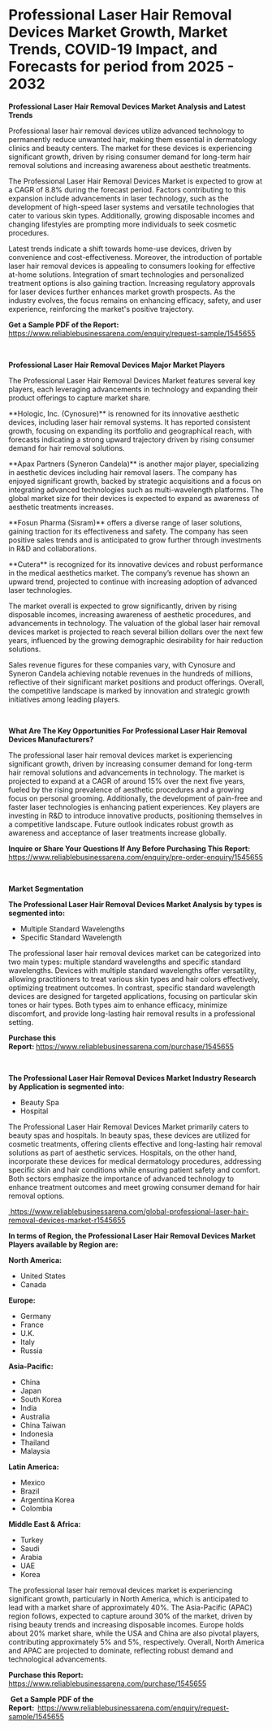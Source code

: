 <p><h1>Professional Laser Hair Removal Devices Market Growth, Market Trends, COVID-19 Impact, and Forecasts for period from 2025 - 2032</h1></p><p><strong>Professional Laser Hair Removal Devices Market Analysis and Latest Trends</strong></p>
<p><p>Professional laser hair removal devices utilize advanced technology to permanently reduce unwanted hair, making them essential in dermatology clinics and beauty centers. The market for these devices is experiencing significant growth, driven by rising consumer demand for long-term hair removal solutions and increasing awareness about aesthetic treatments.</p><p>The Professional Laser Hair Removal Devices Market is expected to grow at a CAGR of 8.8% during the forecast period. Factors contributing to this expansion include advancements in laser technology, such as the development of high-speed laser systems and versatile technologies that cater to various skin types. Additionally, growing disposable incomes and changing lifestyles are prompting more individuals to seek cosmetic procedures.</p><p>Latest trends indicate a shift towards home-use devices, driven by convenience and cost-effectiveness. Moreover, the introduction of portable laser hair removal devices is appealing to consumers looking for effective at-home solutions. Integration of smart technologies and personalized treatment options is also gaining traction. Increasing regulatory approvals for laser devices further enhances market growth prospects. As the industry evolves, the focus remains on enhancing efficacy, safety, and user experience, reinforcing the market's positive trajectory.</p></p>
<p><strong>Get a Sample PDF of the Report:&nbsp;</strong> <a href="https://www.reliablebusinessarena.com/enquiry/request-sample/1545655?utm_campaign=2531&utm_medium=2&utm_source=Github&utm_content=ia&utm_term=14042025&utm_id=professional-laser-hair-removal-devices">https://www.reliablebusinessarena.com/enquiry/request-sample/1545655</a></p>
<p>&nbsp;</p>
<p><strong>Professional Laser Hair Removal Devices Major Market Players</strong></p>
<p><p>The Professional Laser Hair Removal Devices Market features several key players, each leveraging advancements in technology and expanding their product offerings to capture market share. </p><p>**Hologic, Inc. (Cynosure)** is renowned for its innovative aesthetic devices, including laser hair removal systems. It has reported consistent growth, focusing on expanding its portfolio and geographical reach, with forecasts indicating a strong upward trajectory driven by rising consumer demand for hair removal solutions.</p><p>**Apax Partners (Syneron Candela)** is another major player, specializing in aesthetic devices including hair removal lasers. The company has enjoyed significant growth, backed by strategic acquisitions and a focus on integrating advanced technologies such as multi-wavelength platforms. The global market size for their devices is expected to expand as awareness of aesthetic treatments increases.</p><p>**Fosun Pharma (Sisram)** offers a diverse range of laser solutions, gaining traction for its effectiveness and safety. The company has seen positive sales trends and is anticipated to grow further through investments in R&D and collaborations.</p><p>**Cutera** is recognized for its innovative devices and robust performance in the medical aesthetics market. The company’s revenue has shown an upward trend, projected to continue with increasing adoption of advanced laser technologies.</p><p>The market overall is expected to grow significantly, driven by rising disposable incomes, increasing awareness of aesthetic procedures, and advancements in technology. The valuation of the global laser hair removal devices market is projected to reach several billion dollars over the next few years, influenced by the growing demographic desirability for hair reduction solutions.</p><p>Sales revenue figures for these companies vary, with Cynosure and Syneron Candela achieving notable revenues in the hundreds of millions, reflective of their significant market positions and product offerings. Overall, the competitive landscape is marked by innovation and strategic growth initiatives among leading players.</p></p>
<p>&nbsp;</p>
<p><strong>What Are The Key Opportunities For Professional Laser Hair Removal Devices Manufacturers?</strong></p>
<p><p>The professional laser hair removal devices market is experiencing significant growth, driven by increasing consumer demand for long-term hair removal solutions and advancements in technology. The market is projected to expand at a CAGR of around 15% over the next five years, fueled by the rising prevalence of aesthetic procedures and a growing focus on personal grooming. Additionally, the development of pain-free and faster laser technologies is enhancing patient experiences. Key players are investing in R&D to introduce innovative products, positioning themselves in a competitive landscape. Future outlook indicates robust growth as awareness and acceptance of laser treatments increase globally.</p></p>
<p><strong>Inquire or Share Your Questions If Any Before Purchasing This Report:</strong> <a href="https://www.reliablebusinessarena.com/enquiry/pre-order-enquiry/1545655?utm_campaign=2531&utm_medium=2&utm_source=Github&utm_content=ia&utm_term=14042025&utm_id=professional-laser-hair-removal-devices">https://www.reliablebusinessarena.com/enquiry/pre-order-enquiry/1545655</a></p>
<p>&nbsp;</p>
<p><strong>Market Segmentation</strong></p>
<p><strong>The Professional Laser Hair Removal Devices Market Analysis by types is segmented into:</strong></p>
<p><ul><li>Multiple Standard Wavelengths</li><li>Specific Standard Wavelength</li></ul></p>
<p><p>The professional laser hair removal devices market can be categorized into two main types: multiple standard wavelengths and specific standard wavelengths. Devices with multiple standard wavelengths offer versatility, allowing practitioners to treat various skin types and hair colors effectively, optimizing treatment outcomes. In contrast, specific standard wavelength devices are designed for targeted applications, focusing on particular skin tones or hair types. Both types aim to enhance efficacy, minimize discomfort, and provide long-lasting hair removal results in a professional setting.</p></p>
<p><strong>Purchase this Report:&nbsp;</strong><a href="https://www.reliablebusinessarena.com/purchase/1545655?utm_campaign=2531&utm_medium=2&utm_source=Github&utm_content=ia&utm_term=14042025&utm_id=professional-laser-hair-removal-devices">https://www.reliablebusinessarena.com/purchase/1545655</a></p>
<p>&nbsp;</p>
<p><strong>The Professional Laser Hair Removal Devices Market Industry Research by Application is segmented into:</strong></p>
<p><ul><li>Beauty Spa</li><li>Hospital</li></ul></p>
<p><p>The Professional Laser Hair Removal Devices Market primarily caters to beauty spas and hospitals. In beauty spas, these devices are utilized for cosmetic treatments, offering clients effective and long-lasting hair removal solutions as part of aesthetic services. Hospitals, on the other hand, incorporate these devices for medical dermatology procedures, addressing specific skin and hair conditions while ensuring patient safety and comfort. Both sectors emphasize the importance of advanced technology to enhance treatment outcomes and meet growing consumer demand for hair removal options.</p></p>
<p><a href="https://www.reliablebusinessarena.com/global-professional-laser-hair-removal-devices-market-r1545655?utm_campaign=2531&utm_medium=2&utm_source=Github&utm_content=ia&utm_term=14042025&utm_id=professional-laser-hair-removal-devices">&nbsp;https://www.reliablebusinessarena.com/global-professional-laser-hair-removal-devices-market-r1545655</a></p>
<p><strong>In terms of Region, the Professional Laser Hair Removal Devices Market Players available by Region are:</strong></p>
<p>
    <p> <strong> North America: </strong>
        <ul>
            <li>United States</li>
            <li>Canada</li>
        </ul>
        </p> 
    <p> <strong> Europe: </strong>
        <ul>
            <li>Germany</li>
            <li>France</li>
            <li>U.K.</li>
            <li>Italy</li>
            <li>Russia</li>
        </ul>
        </p> 
    <p> <strong> Asia-Pacific: </strong>
        <ul>
            <li>China</li>
            <li>Japan</li>
            <li>South Korea</li>
            <li>India</li>
            <li>Australia</li>
            <li>China Taiwan</li>
            <li>Indonesia</li>
            <li>Thailand</li>
            <li>Malaysia</li>
        </ul>
        </p> 
    <p> <strong> Latin America: </strong>
        <ul>
            <li>Mexico</li>
            <li>Brazil</li>
            <li>Argentina Korea</li>
            <li>Colombia</li>
        </ul>
        </p> 
    <p> <strong> Middle East & Africa: </strong>
        <ul>
            <li>Turkey</li>
            <li>Saudi</li>
            <li>Arabia</li>
            <li>UAE</li>
            <li>Korea</li>
        </ul>
    </p>
    </p>
<p><p>The professional laser hair removal devices market is experiencing significant growth, particularly in North America, which is anticipated to lead with a market share of approximately 40%. The Asia-Pacific (APAC) region follows, expected to capture around 30% of the market, driven by rising beauty trends and increasing disposable incomes. Europe holds about 20% market share, while the USA and China are also pivotal players, contributing approximately 5% and 5%, respectively. Overall, North America and APAC are projected to dominate, reflecting robust demand and technological advancements.</p></p>
<p><strong>Purchase this Report: </strong><a href="https://www.reliablebusinessarena.com/purchase/1545655?utm_campaign=2531&utm_medium=2&utm_source=Github&utm_content=ia&utm_term=14042025&utm_id=professional-laser-hair-removal-devices">https://www.reliablebusinessarena.com/purchase/1545655</a></p>
<p>&nbsp;<strong>Get a Sample PDF of the Report:&nbsp;&nbsp;</strong><a href="https://www.reliablebusinessarena.com/enquiry/request-sample/1545655?utm_campaign=2531&utm_medium=2&utm_source=Github&utm_content=ia&utm_term=14042025&utm_id=professional-laser-hair-removal-devices">https://www.reliablebusinessarena.com/enquiry/request-sample/1545655</a></p>
<p><strong></strong></p>
<p><p></p><p></p><p></p></p>